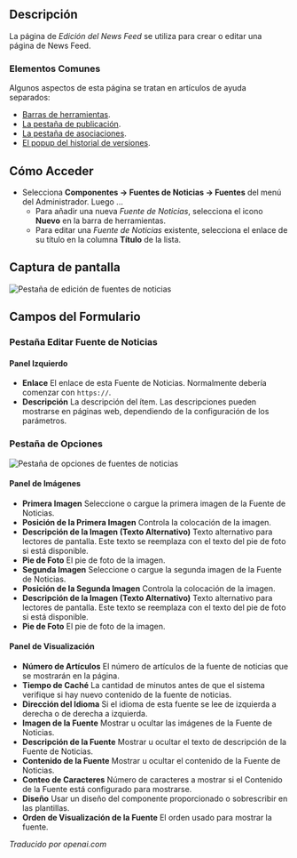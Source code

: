 <!-- Filename: Help4.x:News_Feeds:_New_or_Edit  / Display title: Flux d'actualité : Modifier -->

## Descripción

La página de *Edición del News Feed* se utiliza para crear o editar una página de News Feed.

### Elementos Comunes

Algunos aspectos de esta página se tratan en artículos de ayuda separados:

* [Barras de herramientas](jdocmanual?article=help/common-elements/toolbars).
* [La pestaña de publicación](jdocmanual?article=help/common-elements/edit-publishing).
* [La pestaña de asociaciones](jdocmanual?article=help/common-elements/edit-associations).
* [El popup del historial de versiones](jdocmanual?article=help/common-elements/edit-version-history).

## Cómo Acceder

- Selecciona **Componentes → Fuentes de Noticias → Fuentes** del
  menú del Administrador. Luego ...
  - Para añadir una nueva *Fuente de Noticias*, selecciona el icono **Nuevo** en la barra de herramientas.
  - Para editar una *Fuente de Noticias* existente, selecciona el enlace de su título en
    la columna **Título** de la lista.

## Captura de pantalla

![Pestaña de edición de fuentes de noticias](../../../es/images/news-feeds/news-feeds-edit-tab.png)

## Campos del Formulario

### Pestaña Editar Fuente de Noticias

#### Panel Izquierdo

- **Enlace** El enlace de esta Fuente de Noticias. Normalmente debería comenzar con 
  `https://`.
- **Descripción** La descripción del ítem. Las descripciones pueden mostrarse en
  páginas web, dependiendo de la configuración de los parámetros.

### Pestaña de Opciones

![Pestaña de opciones de fuentes de noticias](../../../es/images/news-feeds/news-feeds-options-tab.png)

#### Panel de Imágenes

- **Primera Imagen** Seleccione o cargue la primera imagen de la Fuente de Noticias.
- **Posición de la Primera Imagen** Controla la colocación de la imagen.
- **Descripción de la Imagen (Texto Alternativo)** Texto alternativo para lectores de pantalla. Este texto se reemplaza con el texto del pie de foto si está disponible.
- **Pie de Foto** El pie de foto de la imagen.
- **Segunda Imagen** Seleccione o cargue la segunda imagen de la Fuente de Noticias.
- **Posición de la Segunda Imagen** Controla la colocación de la imagen.
- **Descripción de la Imagen (Texto Alternativo)** Texto alternativo para lectores de pantalla. Este texto se reemplaza con el texto del pie de foto si está disponible.
- **Pie de Foto** El pie de foto de la imagen.

#### Panel de Visualización

- **Número de Artículos** El número de artículos de la fuente de noticias que se mostrarán en la página.
- **Tiempo de Caché** La cantidad de minutos antes de que el sistema verifique si hay nuevo contenido de la fuente de noticias.
- **Dirección del Idioma** Si el idioma de esta fuente se lee de izquierda a derecha o de derecha a izquierda.
- **Imagen de la Fuente** Mostrar u ocultar las imágenes de la Fuente de Noticias.
- **Descripción de la Fuente** Mostrar u ocultar el texto de descripción de la Fuente de Noticias.
- **Contenido de la Fuente** Mostrar u ocultar el contenido de la Fuente de Noticias.
- **Conteo de Caracteres** Número de caracteres a mostrar si el Contenido de la Fuente está configurado para mostrarse.
- **Diseño** Usar un diseño del componente proporcionado o sobrescribir en las plantillas.
- **Orden de Visualización de la Fuente** El orden usado para mostrar la fuente.

*Traducido por openai.com*

